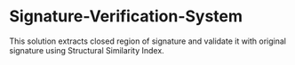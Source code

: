 # Signature-Verification-System
This solution extracts closed region of signature  and validate it with original signature using Structural Similarity Index.

